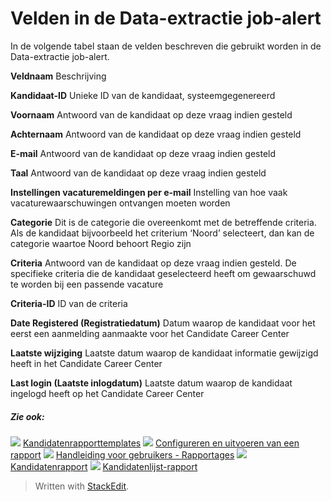 # Velden in de Data-extractie job-alert

In de volgende tabel staan de velden beschreven die gebruikt worden in de Data-extractie job-alert.

**Veldnaam**
Beschrijving

**Kandidaat-ID**
Unieke ID van de kandidaat, systeemgegenereerd

**Voornaam**
Antwoord van de kandidaat op deze vraag indien gesteld

**Achternaam**
Antwoord van de kandidaat op deze vraag indien gesteld

**E-mail**
Antwoord van de kandidaat op deze vraag indien gesteld

**Taal**
Antwoord van de kandidaat op deze vraag indien gesteld

**Instellingen vacaturemeldingen per e-mail**
Instelling van hoe vaak vacaturewaarschuwingen ontvangen moeten worden

**Categorie**
Dit is de categorie die overeenkomt met de betreffende criteria. Als de kandidaat bijvoorbeeld het criterium ‘Noord’ selecteert, dan kan de categorie waartoe Noord behoort Regio zijn

**Criteria**
Antwoord van de kandidaat op deze vraag indien gesteld. De specifieke criteria die de kandidaat geselecteerd heeft om gewaarschuwd te worden bij een passende vacature

**Criteria-ID**
ID van de criteria

**Date Registered (Registratiedatum)**
Datum waarop de kandidaat voor het eerst een aanmelding aanmaakte voor het Candidate Career Center

**Laatste wijziging**
Laatste datum waarop de kandidaat informatie gewijzigd heeft in het Candidate Career Center

**Last login (Laatste inlogdatum)**
Laatste datum waarop de kandidaat ingelogd heeft op het Candidate Career Center

##### Zie ook:

![](../Resources/Images/icon-document-link.png)  [Kandidatenrapporttemplates](export_templates.htm)
![](../Resources/Images/icon-document-link.png)  [Configureren en uitvoeren van een rapport](configuring_and_running_a_report.htm)
![](../Resources/Images/icon-document-link.png)  [Handleiding voor gebruikers - Rapportages](guide_for_users_reports.htm)
![](../Resources/Images/icon-document-link.png)  [Kandidatenrapport](candidate_report.htm)
![](../Resources/Images/icon-document-link.png)  [Kandidatenlijst-rapport](applicant_list_report.htm)


> Written with [StackEdit](https://stackedit.io/).
<!--stackedit_data:
eyJoaXN0b3J5IjpbNzE1MzIzMzAzXX0=
-->